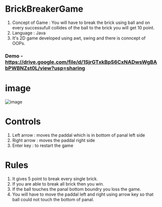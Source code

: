 # BrickBreakerGame
1. Concept of Game : You will have to break the brick using ball and on every successufull collides of the ball to the brick you will get 10 point.
2. Language : Java
3. It's 2D game developed using awt, swing and there is conncept of OOPs.

### Demo - https://drive.google.com/file/d/1SjrGTxkBpS6CxNADwsWgBAbPWBNZst0L/view?usp=sharing
# image
![image](https://user-images.githubusercontent.com/98572450/170491505-61424061-fa50-4928-a2cc-423e5d417795.png)


# Controls
1. Left arrow : moves the paddal which is in bottom of panal left side
2. Right arrow : moves the paddal right side
3. Enter key : to restart the game


# Rules
1. It gives 5 point to break every single brick.
2. If you are able to break all brick then you win.
3. If the ball touches the panal bottom boundry you loss the game.
4. You will have to move the paddal left and right using arrow key so that ball could not touch the bottom of panal. 
